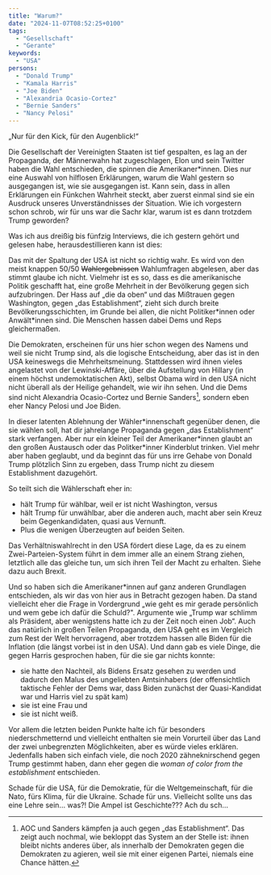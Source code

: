 ```yaml
---
title: "Warum?"
date: "2024-11-07T08:52:25+0100"
tags:
  - "Gesellschaft"
  - "Gerante"
keywords:
  - "USA"
persons:
  - "Donald Trump"
  - "Kamala Harris"
  - "Joe Biden"
  - "Alexandria Ocasio-Cortez"
  - "Bernie Sanders"
  - "Nancy Pelosi"
---
```


„Nur für den Kick, für den Augenblick!“

Die Gesellschaft der Vereinigten Staaten ist tief gespalten, es lag an der Propaganda, der Männerwahn hat zugeschlagen, Elon und sein Twitter haben die Wahl entschieden, die spinnen die Amerikaner\*innen. Dies nur eine Auswahl von hilflosen Erklärungen, warum die Wahl gestern so ausgegangen ist, wie sie ausgegangen ist. Kann sein, dass in allen Erklärungen ein Fünkchen Wahrheit steckt, aber zuerst einmal sind sie ein Ausdruck unseres Unverständnisses der Situation. Wie ich vorgestern schon schrob, wir für uns war die Sachr klar, warum ist es dann trotzdem Trump geworden?

Was ich aus dreißig bis fünfzig Interviews, die ich gestern gehört und gelesen habe, herausdestillieren kann ist dies:

Das mit der Spaltung der USA ist nicht so richtig wahr. Es wird von den meist knappen 50/50 ~~Wahlergebnissen~~ Wahlumfragen abgelesen, aber das stimmt glaube ich nicht. Vielmehr ist es so, dass es die amerikanische Politik geschafft hat, eine große Mehrheit in der Bevölkerung gegen sich aufzubringen. Der Hass auf „die da oben“ und das Mißtrauen gegen Washington, gegen „das Establishment“, zieht sich durch breite Bevölkerungsschichten, im Grunde bei allen, die nicht Politiker\*innen oder Anwält\*innen sind. Die Menschen hassen dabei Dems und Reps gleichermaßen.

Die Demokraten, erscheinen für uns hier schon wegen des Namens und weil sie nicht Trump sind, als die logische Entscheidung, aber das ist in den USA keineswegs die Mehrheitsmeinung. Stattdessen wird ihnen vieles angelastet von der Lewinski-Affäre, über die Aufstellung von Hillary (in einem höchst undemoktatischen Akt), selbst Obama wird in den USA nicht nicht überall als der Heilige gehandelt, wie wir ihn sehen. Und die Dems sind nicht Alexandria Ocasio-Cortez und Bernie Sanders[^1], sondern eben eher Nancy Pelosi und Joe Biden. 

In dieser latenten Ablehnung der Wähler\*innenschaft gegenüber denen, die sie wählen soll, hat dir jahrelange Propaganda gegen „das Establishment“ stark verfangen. Aber nur ein kleiner Teil der Amerikaner\*innen glaubt an den großen Austausch oder das Politker\*inner Kinderblut trinken. Viel mehr aber haben geglaubt, und da beginnt das für uns irre Gehabe von Donald Trump plötzlich Sinn zu ergeben, dass Trump nicht zu diesem Establishment dazugehört.

So teilt sich die Wählerschaft eher in: 
- hält Trump für wählbar, weil er ist nicht Washington, versus 
- hält Trump für unwählbar, aber die anderen auch, macht aber sein Kreuz beim Gegenkandidaten, quasi aus Vernunft. 
- Plus die wenigen Überzeugten auf beiden Seiten.

Das Verhältniswahlrecht in den USA fördert diese Lage, da es zu einem Zwei-Parteien-System führt in dem immer alle an einem Strang ziehen, letztlich alle das gleiche tun, um sich ihren Teil der Macht zu erhalten. Siehe dazu auch Brexit.

Und so haben sich die Amerikaner\*innen auf ganz anderen Grundlagen entschieden, als wir das von hier aus in Betracht gezogen haben. Da stand vielleicht eher die Frage in Vordergrund „wie geht es mir gerade persönlich und wem gebe ich dafür die Schuld?". Argumente wie „Trump war schlimm als Präsident, aber wenigstens hatte ich zu der Zeit noch einen Job“. Auch das natürlich in großen Teilen Propaganda, den USA geht es im Vergleich zum Rest der Welt hervorragend, aber trotzdem hassen alle Biden für die Inflation (die längst vorbei ist in den USA). Und dann gab es viele Dinge, die gegen Harris gesprochen haben, für die sie gar nichts konnte:

- sie hatte den Nachteil, als Bidens Ersatz gesehen zu werden und dadurch den Malus des ungeliebten Amtsinhabers (der offensichtlich taktische Fehler der Dems war, dass Biden zunächst der Quasi-Kandidat war und Harris viel zu spät kam)
- sie ist eine Frau und 
- sie ist nicht weiß.

Vor allem die letzten beiden Punkte halte ich für besonders niederschmetternd und vielleicht enthalten sie mein Vorurteil über das Land der zwei unbegrenzten Möglichkeiten, aber es würde vieles erklären. Jedenfalls haben sich einfach viele, die noch 2020 zähneknirschend gegen Trump gestimmt haben, dann eher gegen die _woman of color from the establishment_ entschieden.

Schade für die USA, für die Demokratie, für die Weltgemeinschaft, für die Nato, fürs Klima, für die Ukraine. Schade für uns. Vielleicht sollte uns das eine Lehre sein… was?! Die Ampel ist Geschichte??? Ach du sch…

[^1]: AOC und Sanders kämpfen ja auch gegen „das Establishment“. Das zeigt auch nochmal, wie bekloppt das System an der Stelle ist: ihnen bleibt nichts anderes über, als innerhalb der Demokraten gegen die Demokraten zu agieren, weil sie mit einer eigenen Partei, niemals eine Chance hätten.